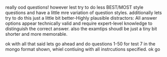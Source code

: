 really ood questions! however lest try to do less BEST/MOST style questions and have a little mre variation of question styles. additionally lets try to do this just  a little bit better-Highly plausible distractors: All answer options appear technically valid and require expert-level knowledge to distinguish the correct answer. also the examtips shoudl be just a tiny bit shorter and more memorable.

ok with all that said lets go ahead and do questions 1-50 for test 7 in the mongo format shown, whiel contiuing with all instrcutions specified. ok go
